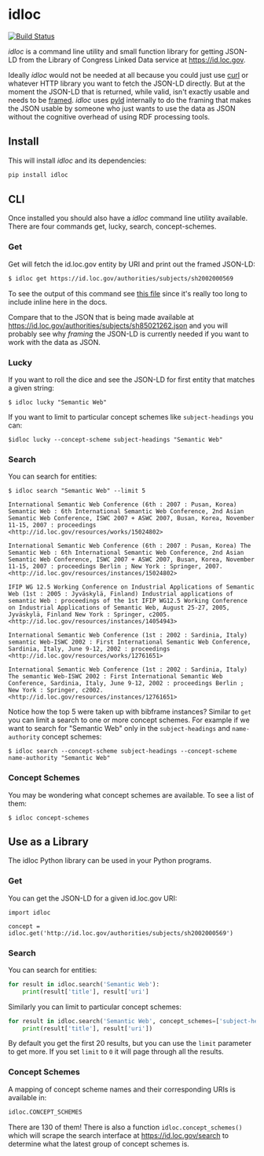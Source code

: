 # idloc 

[![Build Status](https://github.com/edsu/idloc/actions/workflows/test.yml/badge.svg)](https://github.com/edsu/idloc/actions/workflows/test.yml)


*idloc* is a command line utility and small function library for getting JSON-LD from the Library of Congress Linked Data service at https://id.loc.gov.

Ideally *idloc* would not be needed at all because you could just use [curl](https://curl.se/) or whatever HTTP library you want to fetch the JSON-LD directly. But at the moment the JSON-LD that is returned, while valid, isn't exactly usable and needs to be [framed](https://www.w3.org/TR/json-ld11-framing/). *idloc* uses [pyld] internally to do the framing that makes the JSON usable by someone who just wants to use the data as JSON without the cognitive overhead of using RDF processing tools.

## Install

This will install *idloc* and its dependencies:

```bash
pip install idloc
```

## CLI

Once installed you should also have a *idloc* command line utility available. There are four commands get, lucky, search, concept-schemes.

### Get

Get will fetch the id.loc.gov entity by URI and print out the framed JSON-LD:

```bash
$ idloc get https://id.loc.gov/authorities/subjects/sh2002000569
```

To see the output of this command see [this file](https://raw.githubusercontent.com/edsu/idloc/refs/heads/main/examples/sh2002000569.json) since it's really too long to include inline here in the docs.

Compare that to the JSON that is being made available at https://id.loc.gov/authorities/subjects/sh85021262.json and you will probably see why *framing* the JSON-LD is currently needed if you want to work with the data as JSON.

### Lucky

If you want to roll the dice and see the JSON-LD for first entity that matches a given string:

```
$ idloc lucky "Semantic Web"
```

If you want to limit to particular concept schemes like `subject-headings` you can:

```
$idloc lucky --concept-scheme subject-headings "Semantic Web"
```

### Search

You can search for entities:

```
$ idloc search "Semantic Web" --limit 5

International Semantic Web Conference (6th : 2007 : Pusan, Korea) Semantic Web : 6th International Semantic Web Conference, 2nd Asian Semantic Web Conference, ISWC 2007 + ASWC 2007, Busan, Korea, November 11-15, 2007 : proceedings
<http://id.loc.gov/resources/works/15024802>

International Semantic Web Conference (6th : 2007 : Pusan, Korea) The Semantic Web : 6th International Semantic Web Conference, 2nd Asian Semantic Web Conference, ISWC 2007 + ASWC 2007, Busan, Korea, November 11-15, 2007 : proceedings Berlin ; New York : Springer, 2007.
<http://id.loc.gov/resources/instances/15024802>

IFIP WG 12.5 Working Conference on Industrial Applications of Semantic Web (1st : 2005 : Jyväskylä, Finland) Industrial applications of semantic Web : proceedings of the 1st IFIP WG12.5 Working Conference on Industrial Applications of Semantic Web, August 25-27, 2005, Jyväskylä, Finland New York : Springer, c2005.
<http://id.loc.gov/resources/instances/14054943>

International Semantic Web Conference (1st : 2002 : Sardinia, Italy) semantic Web-ISWC 2002 : First International Semantic Web Conference, Sardinia, Italy, June 9-12, 2002 : proceedings
<http://id.loc.gov/resources/works/12761651>

International Semantic Web Conference (1st : 2002 : Sardinia, Italy) The semantic Web-ISWC 2002 : First International Semantic Web Conference, Sardinia, Italy, June 9-12, 2002 : proceedings Berlin ; New York : Springer, c2002.
<http://id.loc.gov/resources/instances/12761651>
```

Notice how the top 5 were taken up with bibframe instances? Similar to `get` you can limit a search to one or more concept schemes. For example if we want to search for "Semantic Web" only in the `subject-headings` and `name-authority` concept schemes:

```
$ idloc search --concept-scheme subject-headings --concept-scheme name-authority "Semantic Web" 
```

### Concept Schemes

You may be wondering what concept schemes are available. To see a list of them:

```
$ idloc concept-schemes
```

## Use as a Library

The idloc Python library can be used in your Python programs.


### Get

You can get the JSON-LD for a given id.loc.gov URI:

```
import idloc

concept = idloc.get('http://id.loc.gov/authorities/subjects/sh2002000569')
```

### Search

You can search for entities:

```python
for result in idloc.search('Semantic Web'):
    print(result['title'], result['uri']
```

Similarly you can limit to particular concept schemes:

```python
for result in idloc.search('Semantic Web', concept_schemes=['subject-headings', 'name-authority']):
    print(result['title'], result['uri'])
```

By default you get the first 20 results, but you can use the `limit` parameter to get more. If you set `limit` to `0` it will page through all the results.

### Concept Schemes

A mapping of concept scheme names and their corresponding URIs is available in:

```python
idloc.CONCEPT_SCHEMES
```

There are 130 of them! There is also a function `idloc.concept_schemes()` which will scrape the search interface at https://id.loc.gov/search to determine what the latest group of concept schemes is.

[pyld]: https://github.com/digitalbazaar/pyld
